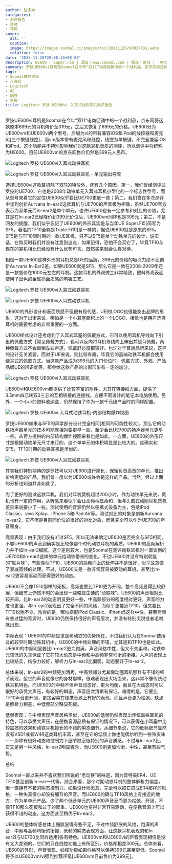 ```yaml
---
author: 赵宇为
categories:
- 测评报告
- 音频
- 耳机
cover:
  alt: ''
  caption: ''
  image: https://images.soomal.cc/images/doc/20131126/00037831.webp
  relative: false
date: '2013-11-26T20:08:35+08:00'
description: UE600 | Super.Fi5 | 源自：www.soomal.com | 版权：原创 |  平均/总评分：08.55/342
summary: 罗技UE600vi耳机是Soomal在今年“双11”电商促销中的一个战利品，京东网将这款原本699元的耳机降价至319元，之后又恢复了699元的价格。UE600分为UE600vm和UE600vi两个型号，差别主要在线控功能方面。据说这是UE一款老产品的“马甲”，曾经也是千元级的产品，而如今作为一款399元的耳机，又是否值得购买呢？
tags:
- Soomal推荐评级
- 入耳式
- Logitech
- UE
- 动铁
- 罗技
title: Logitech 罗技 UE600vi 入耳式动铁耳机测评报告
---
```


罗技UE600vi耳机是Soomal在今年“双11”电商促销中的一个战利品，京东网将这款原本699元的耳机降价至319元，之后又恢复了699元的价格。UE600分为UE600vm和UE600vi两个型号，后缀为vi的带有兼容iOS和iPod的线控器和麦克风[三个按键线控]，而vm版本带有麦克风和线控，线控为单按键，不完全兼容iOS和iPod。这个功能并不特别影响我们对这款耳机音质的测评，所以测评中将统称为UE600。目前UE600vm的京东网售价仍然是399元人民币。



![Logitech 罗技 UE600vi入耳式动铁耳机](https://images.soomal.cc/images/doc/20131111/00037250_01.webp)



![Logitech 罗技 UE600vi入耳式动铁耳机 - 单元输出导管](https://images.soomal.cc/images/doc/20131111/00037251_01.webp)



选择UE600vi这款耳机除了双11的特价外，还有几个原因。第一，我们曾经测评过罗技的UE700，它也是2008年动铁单元入耳式耳机小型化的一个标志性型号，而从型号来看它的定位UE600似乎要比UE700更低一些；第二，我们曾在多次测评中谈到创新Aurvana In-ear2这款耳机与UE700的声音极为相像，虽然UE700官方表示为双单元而In-ear2是单个单元，也许UE600也有一定参考和对比的价值，尤其是在In-ear2已经降价到399元价位后，UE600vm同样也是399元；第三，不是网友的提醒，我们似乎忘记了UE600的外形其实是与当年UE Super.Fi5[简写为SF5，著名的TF10全称是Triple.Fi10]是一样的，据说UE600就是原来的SF5。SF5是与TF10同时期的一款UE耳机，只不过SF5是单个动铁单元的设计，说实话，在购买时我们并没有注意到这点，如果记得，恐怕不会买它了，毕竟TF10与现在的耳机相比已经没有什么优势可言。既然买来就会认真对待。



相信一款UE600这样外形的耳机又是UE的品牌，399元的价格的吸引力绝不比创新Aurvana In-Ear2差。如果UE600就是SF5，那么它是一款在2008-2009年还是一款售价在1000元左右的耳机。这款耳机的外观做工非常精致，塑料外壳表面使用了出色的金属亮面质感的电镀工艺。



![Logitech 罗技 UE600vi入耳式动铁耳机](https://images.soomal.cc/images/doc/20131112/00037252_01.webp)



![Logitech 罗技 UE600vi入耳式动铁耳机](https://images.soomal.cc/images/doc/20131112/00037254_01.webp)



UE600的外形设计和表面质感不但很有现代感，UE的LOGO也很能突出品牌的形象，这对于出街来说，哪怕是一个小耳塞面积上的一个LOGO，相信也是用户选择耳机时需要考虑的非常重要的一方面。



UE600样式设计还考虑到了入耳式耳塞的佩戴方式，它可以使用耳机导线向下引出的佩戴方式［常见佩戴方式］，也可以反向将耳机导线向上伸出并绕耳佩戴，两种佩戴方式不会颠倒左右声道，佩戴舒适度都较好。也许对于普通品牌来说，这样的设计无关紧要，而对于UE来说，则比较有趣，毕竟它的高端动铁耳机都会使用绕耳式的佩戴方式。当这款产品成为399元的入门价位时，佩戴方式、外观、产品品牌UE的辨识度等，都会给这款产品的出街形象有一定的加分。



![Logitech 罗技 UE600vi入耳式动铁耳机](https://images.soomal.cc/images/doc/20131112/00037258.webp)



UE600vi和UE600vm都提供了比较丰富的附件，尤其在转接线方面，提供了3.5mm四芯转双3三芯的互相转接的连接线。方便不同设计的笔记本电脑使用。另外，一个小小的塑料收纳盒，仍然保持了作为一款千元级产品时的同样配置。



![Logitech 罗技 UE600vi 入耳式动铁耳机-内部结构爆炸视图](https://images.soomal.cc/images/doc/20131126/00037830.webp)



罗技UE600如果与SF5的声学部分设计完全相同[相同的可能性较大]，那么它的动铁扬声器单元的技术可能就相对要更早一些，至少会比UE700的扬声器单元更早一些。从官方提供的内部结构爆炸视图来看也是如此。一方面，UE600的外形尺寸是根据动铁单元尺寸来订的，这个单单元的体积明显是比较大的。这确实和SF5，TF10时期的动铁耳机是类似的。



![Logitech 罗技 UE600vi入耳式动铁耳机](https://images.soomal.cc/images/doc/20131112/00037262.webp)



其实我们特别期待的是罗技可以对UE900进行简化，保留负责高音的单元，推出价格更低的产品，我们曾一度以为UE600或许会是这样的产品。当然，经过上面的分析也知道并非如此了。



为了更好的测试这款耳机，我们对耳机煲机超过200小时。作为动铁单元来说，煲机也有一定的作用，从听感来看似乎会让高频稍显柔和，但与头戴式动圈耳机煲机差异来说要小了一些。测试使用的音源仍然以便携式设备为主，包括iPod Classic、vivo Xplay、iPhone 5和iPad Air等。测试对比的对象是创新Aurvana In-ear2，它不但是目前同价位的很好的对比对象，而且完全可以作为UE700的声音替身。



高频表现：由于我们没有听过SF5，所以无法来确定UE600是否完全与SF5相同。不够UE600的声音到确实是比较像那个时代动铁耳机的素质。UE600的高频解析力并不如In-ear2细腻，这个差别较大，也是Soomal在测评动铁耳机时一直谈到的UE700和In-ear2这样的单元给动铁带来的变化。不过UE600并没有特别明显的“铁片味”，有些类似TF10，UE600的高频向上的延伸并不是很好，似乎故意做了衰减高频的处理。不过，UE600又是一款非常容易被驱动的耳机，甚至比In-ear2更容易驱动而获得更好的动态。



UE600不会像TF10那样的死板，高频也要比TF10更为开阔，整个高频显得比较舒展，但细节上仍然不时的会出现一些略显生硬的“动铁味”。UE600的声音相对比较开阔，比In-ear2的动态明显更好一些，中高频部分的密度相对更好，声音的力度也更强。与In-ear2表现出了完全不同的风格，而似乎更接近TF10，但又要比TF10松弛不少。难得的是，哪怕搭配iPod Classic、iPhone5这样中性，甚至高频有些过猛的音源时，UE600仍然保持很好的声音层次，并没有特别尖锐或者毛刺感出现。



中频表现：UE600的中频应该是老动铁的优势所在，不过我们认为在Soomal使用过的较早时期动铁耳机中，UE600的中频处理的不错，尤其是和TF10也是如此。UE600的中频明显要比In-ear2更为饱满，声音风格中性，但又不失柔和，动铁单元较低的失真保证了它在较大动态是中频和中高频非常均衡的衔接。人声的表现上比较结实，结像力较好，解析力与In-ear2比偏弱，动态要好于In-ear2。



总体来说，In-ear2的中频更加清秀，中高频部分尤其像动圈耳机那样有不错的细节表现，但它的声音就像它的身材那样，很难表现出大场面来，这非常不像传统动铁耳机特色。而UE600的中频不但声音动态好，更为均衡，而且在大动态时可以很好的承受大声压，有较好的瞬态，声音层次清晰有保证。难得的是，它要比TF10声音更开阔，更加容易在便携音源上有好的表现，而且声音更为松弛。缺点是解析力稍差，中低频部分略显死板。



低频表现：与中频表现声音风格类似，UE600的低频仍然表现出传统动铁耳机的特色，可以承受大声压，在便携音源品质有保证的情况下，可以获得在小耳塞中比较震撼的效果和动铁耳机擅长的不错的瞬态细节。从细节来说，它的低频细节显然没有VSD1或者W4R这类耳机丰富，甚至在它的低频上你也能偶尔听到一些铁皮味――那种有很好动态和控制力下细节缺乏很特别的声音质感。不过与In-ear2比，它又是另一种风格，In-ear2明显青秀，而UE600则更加均衡、中性，甚至有些气势。



总结



Soomal一直以来并不喜欢我们所说的“老动铁”的味道，因为音特美ER4、UE TF10甚至创新In-ear一代等。综合来看，那个时期动铁耳机的整体解析力偏差，但一直拥有不错的瞬态控制力，如果设计师愿意，完全可以把它搞成ER4那样的风格，一种失真很小却没有细节的声音。而UE600的确与TF10风格上有接近的地方，作为单单元产品，少了两个低音单元的UE600声音反而更为松弛、开阔，不像TF10那么死板和过于的厚重。UE600也变得非常容易驱动，在便携音源上可以获得不错的动态，这方面甚至稍优于In-ear2。



UE600的整体听感总体上细腻显得有些不足，不过中频舒展的风格，饱满的声音，中频与高频均衡的衔接，低频的瞬态表现方面，让这款耳机表现的和In-ear2[与UE700比同样适用]各有特色。UE600vm和UE600vi的声音表现相信是没有太大差别的，它们的只在线控功能上有所区别，价格却相差300元。总体来看，UE600的外形、声音表现、线控功能如果价格可以保持399元甚至更低，Soomal将予以UE600vm/vi强烈推荐评级[UE600vm目前售价为399元]。
